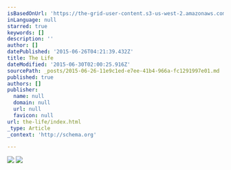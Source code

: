 ```yaml
---
isBasedOnUrl: 'https://the-grid-user-content.s3-us-west-2.amazonaws.com/a3826211-ce46-4fac-843f-a4dbfd99cd7d.JPG'
inLanguage: null
starred: true
keywords: []
description: ''
author: []
datePublished: '2015-06-26T04:21:39.432Z'
title: The Life
dateModified: '2015-06-30T02:00:25.916Z'
sourcePath: _posts/2015-06-26-11e9c1ed-e7ee-41b4-966a-fc1291997e01.md
published: true
authors: []
publisher:
  name: null
  domain: null
  url: null
  favicon: null
url: the-life/index.html
_type: Article
_context: 'http://schema.org'

---
```

![](https://the-grid-user-content.s3-us-west-2.amazonaws.com/a3826211-ce46-4fac-843f-a4dbfd99cd7d.JPG)
![](https://the-grid-user-content.s3-us-west-2.amazonaws.com/e9f7298e-7c69-4fb4-8f5d-f453a6ea5dbd.jpg)